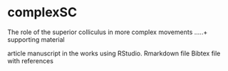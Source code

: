 # complexSC
The role of the superior colliculus in more complex movements  .....+ supporting material

article manuscript in the works using RStudio.
Rmarkdown file
Bibtex file with references
